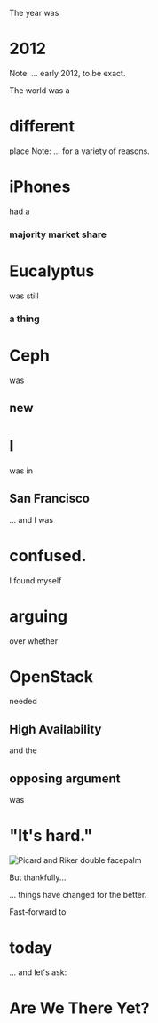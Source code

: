 The year was
# 2012
Note: ... early 2012, to be exact.


The world was a
# different
place
Note: ... for a variety of reasons.


# iPhones
had a
### majority market share


# Eucalyptus
was still
### a thing


# Ceph
was
## new


# I
was in
## San Francisco


... and I was
# confused.


I found myself
# arguing


over whether
# OpenStack
needed
## High Availability


and the
## opposing argument
was


# "It's hard."


![Picard and Riker double facepalm](http://gamerindebt.co.uk/wp-content/uploads/2013/07/double-facepalm.jpg)


But thankfully...


... things have changed for the better.


Fast-forward to
# today


... and let's ask:


# Are We There Yet?

